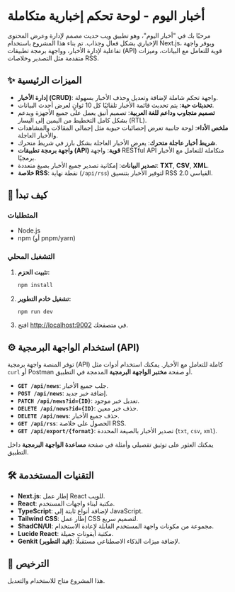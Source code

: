 
# أخبار اليوم - لوحة تحكم إخبارية متكاملة

مرحبًا بك في "أخبار اليوم"، وهو تطبيق ويب حديث مصمم لإدارة وعرض المحتوى الإخباري بشكل فعال وجذاب. تم بناء هذا المشروع باستخدام Next.js، ويوفر واجهة تفاعلية لإدارة الأخبار، وواجهة برمجة تطبيقات (API) قوية للتعامل مع البيانات، وميزات متقدمة مثل التصدير وخلاصات RSS.

## ✨ الميزات الرئيسية

- **إدارة الأخبار (CRUD)**: واجهة تحكم شاملة لإضافة وتعديل وحذف الأخبار بسهولة.
- **تحديثات حية**: يتم تحديث قائمة الأخبار تلقائيًا كل 10 ثوانٍ لعرض أحدث البيانات.
- **تصميم متجاوب وداعم للغة العربية**: تصميم أنيق يعمل على جميع الأجهزة ويدعم بشكل كامل التخطيط من اليمين إلى اليسار (RTL).
- **ملخص الأداء**: لوحة جانبية تعرض إحصائيات حيوية مثل إجمالي المقالات والمشاهدات والأخبار العاجلة.
- **شريط أخبار عاجلة متحرك**: يعرض الأخبار العاجلة بشكل بارز في شريط متحرك.
- **واجهة برمجة تطبيقات (API) قوية**: واجهة RESTful API متكاملة للتعامل مع الأخبار برمجيًا.
- **تصدير البيانات**: إمكانية تصدير جميع الأخبار بصيغ متعددة: **TXT**, **CSV**, **XML**.
- **خلاصة RSS**: نقطة نهاية (`/api/rss`) لتوفير الأخبار بتنسيق RSS 2.0 القياسي.

## 🚀 كيف تبدأ

### المتطلبات
- Node.js
- npm (أو pnpm/yarn)

### التشغيل المحلي

1.  **تثبيت الحزم:**
    ```bash
    npm install
    ```

2.  **تشغيل خادم التطوير:**
    ```bash
    npm run dev
    ```

3.  افتح [http://localhost:9002](http://localhost:9002) في متصفحك.

## ⚙️ استخدام الواجهة البرمجية (API)

توفر المنصة واجهة برمجية (API) كاملة للتعامل مع الأخبار. يمكنك استخدام أدوات مثل `curl` أو Postman أو صفحة **مختبر الواجهة البرمجية** المدمجة في التطبيق.

- **`GET /api/news`**: جلب جميع الأخبار.
- **`POST /api/news`**: إضافة خبر جديد.
- **`PATCH /api/news?id={ID}`**: تعديل خبر موجود.
- **`DELETE /api/news?id={ID}`**: حذف خبر معين.
- **`DELETE /api/news`**: حذف جميع الأخبار.
- **`GET /api/rss`**: الحصول على خلاصة RSS.
- **`GET /api/export/{format}`**: تصدير الأخبار بالصيغة المحددة (`txt`, `csv`, `xml`).

يمكنك العثور على توثيق تفصيلي وأمثلة في صفحة **مساعدة الواجهة البرمجية** داخل التطبيق.

## 🛠️ التقنيات المستخدمة

- **Next.js**: إطار عمل React للويب.
- **React**: مكتبة لبناء واجهات المستخدم.
- **TypeScript**: لإضافة أنواع ثابتة إلى JavaScript.
- **Tailwind CSS**: إطار عمل CSS لتصميم سريع.
- **ShadCN/UI**: مجموعة من مكونات واجهة المستخدم القابلة لإعادة الاستخدام.
- **Lucide React**: مكتبة أيقونات جميلة.
- **Genkit (قيد التطوير)**: لإضافة ميزات الذكاء الاصطناعي مستقبلًا.

## 📄 الترخيص

هذا المشروع متاح للاستخدام والتعديل.

